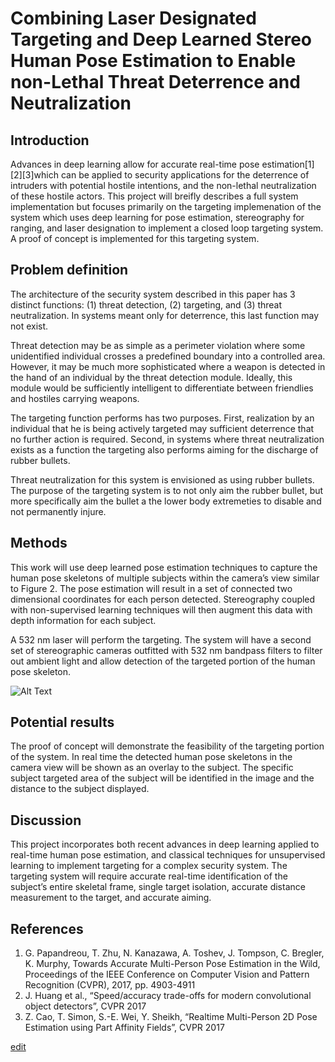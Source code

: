 # Combining Laser Designated Targeting and Deep Learned Stereo Human Pose Estimation to Enable non-Lethal Threat Deterrence and Neutralization

## Introduction

Advances in deep learning allow for accurate real-time pose estimation[1][2][3]which can be applied to security applications for the deterrence of intruders with potential hostile intentions, and the non-lethal neutralization of these hostile actors.  This project will breifly describes a full system implementation but focuses primarily on the targeting implemenation of the system which uses deep learning for pose estimation, stereography for ranging, and laser designation to implement a closed loop targeting system.  A proof of concept is implemented for this targeting system.

## Problem definition

The architecture of the security system described in this paper has 3 distinct functions: (1) threat detection, (2) targeting, and (3) threat neutralization.  In systems meant only for deterrence, this last function may not exist.

Threat detection may be as simple as a perimeter violation where some unidentified individual crosses a predefined boundary into a controlled area.   However, it may be much more sophisticated where a weapon is detected in the hand of an individual by the threat detection module.  Ideally, this module would be sufficiently intelligent to differentiate between friendlies and hostiles carrying weapons.

The targeting function performs has two purposes.  First, realization by an individual that he is being actively targeted may sufficient deterrence that no further action is required.  Second, in systems where threat neutralization exists as a function the targeting also performs aiming for the discharge of rubber bullets.

Threat neutralization for this system is envisioned as using rubber bullets.  The purpose of the targeting system is to not only aim the rubber bullet, but more specifically aim the bullet a the lower body extremeties to disable and not permanently injure.  

## Methods

This work will use deep learned pose estimation techniques to capture the human pose skeletons of multiple subjects within the camera’s view similar to Figure 2.  The pose estimation will result in a set of connected two dimensional coordinates for each person detected.   Stereography coupled with non-supervised learning techniques will then augment this data with depth information for each subject.  

A 532 nm laser will perform the targeting.   The system will have a second set of stereographic cameras outfitted with 532 nm bandpass filters to filter out ambient light and allow detection of the targeted portion of the human pose skeleton.

![Alt Text](https://1.bp.blogspot.com/-nsLiFUVt6S4/XzVpLWay6VI/AAAAAAAAGXI/oPyuvuQEFcASODqPdT9dqptyUvUuGlTvACLcBGAsYHQ/s427/image3.gif)

## Potential results

The proof of concept will demonstrate the feasibility of the targeting portion of the system.   In real time the detected human pose skeletons in the camera view will be shown as an overlay to the subject.  The specific subject targeted area of the subject will be identified in the image and the distance to the subject displayed.

## Discussion

This project incorporates both recent advances in deep learning applied to real-time human pose estimation, and classical techniques for unsupervised learning to implement targeting for a complex security system.  The targeting system will require accurate real-time identification of the subject’s entire skeletal frame, single target isolation, accurate distance measurement to the target, and accurate aiming.

## References

1.    G. Papandreou, T. Zhu, N. Kanazawa, A. Toshev, J. Tompson, C. Bregler, K. Murphy, Towards Accurate Multi-Person Pose Estimation in the Wild, Proceedings of the IEEE      Conference on Computer Vision and Pattern Recognition (CVPR), 2017, pp. 4903-4911
2.    J. Huang et al., “Speed/accuracy trade-offs for modern convolutional object detectors”, CVPR 2017  
3.    Z. Cao, T. Simon, S.-E. Wei, Y. Sheikh, “Realtime Multi-Person 2D Pose Estimation using Part Affinity Fields”, CVPR 2017

[edit](https://github.com/BurchallCooper/CS7641-Project/edit/gh-pages/index.md) 



